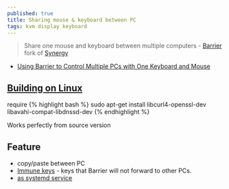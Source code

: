 ```yaml
---
published: true
title: Sharing mouse & keyboard between PC
tags: kvm display keyboard
---
```

> Share one mouse and keyboard between multiple computers  - [Barrier](https://github.com/debauchee/barrier#barrier) fork of [Synergy](https://symless.com/synergy)

- [Using Barrier to Control Multiple PCs with One Keyboard and Mouse](https://www.rauchland.com/articles/using-barrier-to-control-multiple-pcs-with-one-keyboard-and-mouse/)

## [Building on Linux](https://github.com/debauchee/barrier/wiki/Building-on-Linux)

require
{% highlight bash %}
sudo apt-get install libcurl4-openssl-dev libavahi-compat-libdnssd-dev
{% endhighlight %}

Works perfectly from source version

## Feature
- copy/paste between PC
- [Immune keys](https://github.com/debauchee/barrier/wiki/Immune-Keys) - keys that Barrier will not forward to other PCs.
- [as systemd service](https://github.com/debauchee/barrier/wiki/Command-Line#creating-a-systemd-service-linux)

